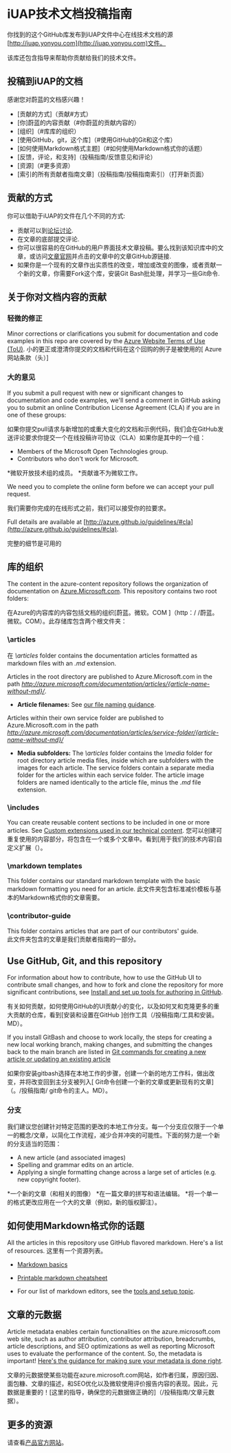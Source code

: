 # iUAP技术文档投稿指南

你找到的这个GitHub库发布到iUAP文件中心在线技术文档的源 [http://iuap.yonyou.com](http://iuap.yonyou.com)文件。

该库还包含指导来帮助你贡献给我们的技术文件。

## 投稿到iUAP的文档

感谢您对蔚蓝的文档感兴趣！

* [贡献的方式]（贡献#方式）
* [你]蔚蓝的内容贡献（#你蔚蓝的贡献内容的）
* [组织]（#库库的组织）
* [使用GitHub，git，这个库]（#使用GitHub的Git和这个库）
* [如何使用Markdown格式主题]（#如何使用Markdown格式你的话题）
* [反馈，评论，和支持]（投稿指南/反馈意见和评论）
* [资源]（#更多资源）
* [索引的所有贡献者指南文章]（投稿指南/投稿指南索引）（打开新页面）


## 贡献的方式

你可以借助于iUAP的文件在几个不同的方式:

* 贡献可以到[论坛讨论](http://iuap.yonyou.com/blog/).
* 在文章的底部提交评论.
* 你可以很容易的在GitHub的用户界面技术文章投稿。要么找到该知识库中的文章，或访问[文章官网](http://iuap.yonyou.com)并点击的文章中的文章GitHub源链接.
* 如果你是一个现有的文章作出实质性的改变，增加或改变的图像，或者贡献一个新的文章，你需要Fork这个库，安装Git Bash批处理，并学习一些Git命令.

## 关于你对文档内容的贡献

### 轻微的修正

Minor corrections or clarifications you submit for documentation and code examples in this repo are covered by the [Azure Website Terms of Use (ToU)](http://azure.microsoft.com/support/legal/website-terms-of-use/).
小的更正或澄清你提交的文档和代码在这个回购的例子是被使用的[ Azure网站条款（头）]

### 大的意见

If you submit a pull request with new or significant changes to documentation and code examples, we'll send a comment in GitHub asking you to submit an online Contribution License Agreement (CLA) if you are in one of these groups:

如果你提交pull请求与新增加的或重大变化的文档和示例代码，我们会在GitHub发送评论要求你提交一个在线投稿许可协议（CLA）如果你是其中的一个组：

* Members of the Microsoft Open Technologies group.
* Contributors who don't work for Microsoft.

*微软开放技术组的成员。
*贡献谁不为微软工作。

We need you to complete the online form before we can accept your pull request.

我们需要你完成的在线形式之前，我们可以接受你的拉要求。

Full details are available at [http://azure.github.io/guidelines/#cla](http://azure.github.io/guidelines/#cla).

完整的细节是可用的

## 库的组织

The content in the azure-content repository follows the organization of documentation on [Azure.Microsoft.com](http://azure.microsoft.com). This repository contains two root folders:

在Azure的内容库的内容包括文档的组织[蔚蓝。微软。COM ]（http：/ /蔚蓝。微软。COM）。此存储库包含两个根文件夹：

### \articles

在 *\articles* folder contains the documentation articles formatted as markdown files with an *.md* extension.

Articles in the root directory are published to Azure.Microsoft.com in the path *http://azure.microsoft.com/documentation/articles/{article-name-without-md}/*.

* **Article filenames:** See [our file naming guidance](./contributor-guide/file-names-and-locations.md).

Articles within their own service folder are published to Azure.Microsoft.com in the path
*http://azure.microsoft.com/documentation/articles/service-folder/{article-name-without-md}/*

* **Media subfolders:** The *\articles* folder contains the *\media* folder for root directory article media files, inside which are subfolders with the images for each article.  The service folders contain a separate media folder for the articles within each service folder. The article image folders are named identically to the article file, minus the *.md* file extension.

### \includes

You can create reusable content sections to be included in one or more articles. See [Custom extensions used in our technical content](./contributor-guide/custom-markdown-extensions.md).
您可以创建可重复使用的内容部分，将包含在一个或多个文章中。看到[用于我们的技术内容]自定义扩展（）。

### \markdown templates

This folder contains our standard markdown template with the basic markdown formatting you need for an article.
此文件夹包含标准减价模板与基本的Markdown格式你的文章需要。
### \contributor-guide

This folder contains articles that are part of our contributors' guide.  
此文件夹包含的文章是我们贡献者指南的一部分。
## Use GitHub, Git, and this repository

For information about how to contribute, how to use the GitHub UI to contribute small changes, and how to fork and clone the repository for more significant contributions, see [Install and set up tools for authoring in GitHub](./contributor-guide/tools-and-setup.md).

有关如何贡献，如何使用GitHub的UI贡献小的变化，以及如何叉和克隆更多的重大贡献的仓库，看到[安装和设置在GitHub ]创作工具（/投稿指南/工具和安装。MD）。

If you install GitBash and choose to work locally, the steps for creating a new local working branch, making changes, and submitting the changes back to the main branch are listed in [Git commands for creating a new article or updating an existing article](./contributor-guide/git-commands-for-master.md)

如果你安装gitbash选择在本地工作的步骤，创建一个新的地方工作科，做出改变，并将改变回到主分支被列入[ Git命令创建一个新的文章或更新现有的文章]（。/投稿指南/ git命令的主人。MD）。

### 分支

我们建议您创建针对特定范围的更改的本地工作分支。每一个分支应仅限于一个单一的概念/文章，以简化工作流程，减少合并冲突的可能性。下面的努力是一个新的分支适当的范围：

* A new article (and associated images)
* Spelling and grammar edits on an article.
* Applying a single formatting change across a large set of articles (e.g. new copyright footer).

*一个新的文章（和相关的图像）
*在一篇文章的拼写和语法编辑。
*将一个单一的格式更改应用在一个大的文章（例如，新的版权脚注）。

## 如何使用Markdown格式你的话题

All the articles in this repository use GitHub flavored markdown.  Here's a list of resources.
        这里有一个资源列表。
        
- [Markdown basics](https://help.github.com/articles/markdown-basics/)

- [Printable markdown cheatsheet](./contributor-guide/media/documents/markdown-cheatsheet.pdf?raw=true)

- For our list of markdown editors, see the [tools and setup topic](./contributor-guide/tools-and-setup.md#install-a-markdown-editor).

## 文章的元数据

Article metadata enables certain functionalities on the azure.microsoft.com web site, such as author attribution, contributor attribution, breadcrumbs, article descriptions, and SEO optimizations as well as reporting Microsoft uses to evaluate the performance of the content. So, the metadata is important! [Here's the guidance for making sure your metadata is done right](./contributor-guide/article-metadata.md).

文章的元数据使某些功能在azure.microsoft.com网站，如作者归属，原因归因、面包糠、文章的描述，和SEO优化以及微软使用评价报告内容的表现。因此，元数据是重要的！[这里的指导，确保您的元数据做正确的]（/投稿指南/文章元数据）。
## 更多的资源

请查看[产品官方网站](http://iuap.yonyou.com)。
